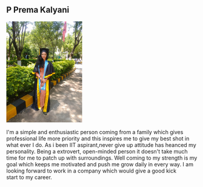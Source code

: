 ## P Prema Kalyani   

<img src="me.jpg" alt="Profile Picture" width="200">

I'm a simple and enthusiastic person coming from a family which gives professional life more priority and this inspires me to give my best shot in what ever I do. As i been IIT aspirant,never give up attitude has heanced my personality. Being a extrovert, open-minded person it doesn't take much time for me to patch up with surroundings. Well coming to my strength is my goal which keeps me motivated and push me grow daily in every way. I am looking forward to work in a company which would give a good kick start to my career.  

